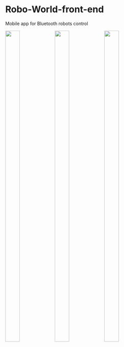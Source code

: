 # Robo-World-front-end
Mobile app for Bluetooth robots control

<img src="https://github.com/BlajanGeorge/Robo-World-front-end/assets/75776275/e21643ec-e590-47ae-aa7e-0cdf80102ba4" width=30% height=50%>
<img src="https://github.com/BlajanGeorge/Robo-World-front-end/assets/75776275/0b592d8c-f2ce-4d15-a812-6026e4b52ee8" width=30% height=50%>
<img src="https://github.com/BlajanGeorge/Robo-World-front-end/assets/75776275/944cbd43-2c85-48a3-96f4-53c871ca9266" width=30% height=50%>
